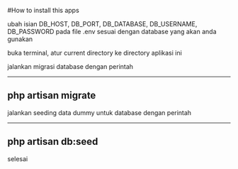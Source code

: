 #How to install this apps

ubah isian DB_HOST, DB_PORT, DB_DATABASE, DB_USERNAME, DB_PASSWORD pada file .env sesuai dengan database yang akan anda gunakan

buka terminal, atur current directory ke directory aplikasi ini

jalankan migrasi database dengan perintah

---
php artisan migrate
---

jalankan seeding data dummy untuk database dengan perintah

---
php artisan db:seed
---

selesai